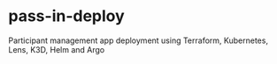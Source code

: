 # pass-in-deploy
Participant management app deployment using Terraform, Kubernetes, Lens, K3D, Helm and Argo
